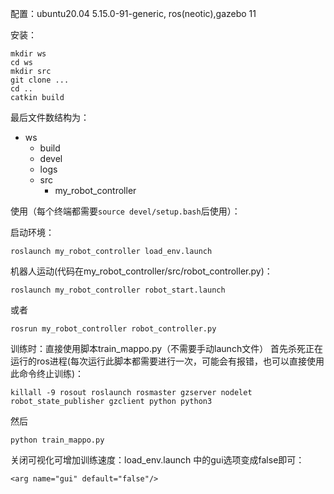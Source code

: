配置：ubuntu20.04 5.15.0-91-generic, ros(neotic),gazebo 11

安装：

```
mkdir ws
cd ws
mkdir src
git clone ...
cd ..
catkin build
```

最后文件数结构为：

- ws
  - build
  - devel
  - logs
  - src
    - my_robot_controller

使用（每个终端都需要`source devel/setup.bash`后使用）：

启动环境：

```
roslaunch my_robot_controller load_env.launch
```

机器人运动(代码在my_robot_controller/src/robot_controller.py)：

```
roslaunch my_robot_controller robot_start.launch
```
或者
```
rosrun my_robot_controller robot_controller.py
```


训练时：直接使用脚本train_mappo.py（不需要手动launch文件）
首先杀死正在运行的ros进程(每次运行此脚本都需要进行一次，可能会有报错，也可以直接使用此命令终止训练)：
```
killall -9 rosout roslaunch rosmaster gzserver nodelet robot_state_publisher gzclient python python3
```
然后
```
python train_mappo.py
```
关闭可视化可增加训练速度：load_env.launch 中的gui选项变成false即可：
```
<arg name="gui" default="false"/>
```

